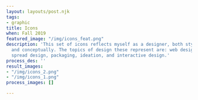 ```yaml
---
layout: layouts/post.njk
tags:
- graphic
title: Icons
when: Fall 2019
featured_image: "/img/icons_feat.png"
description: 'This set of icons reflects myself as a designer, both stylistically
  and conceptually. The topics of design these represent are: web design, drawing,
  spread design, packaging, ideation, and interactive design.'
process_des: ''
result_images:
- "/img/icons_2.png"
- "/img/icons_1.png"
process_images: []

---
```

